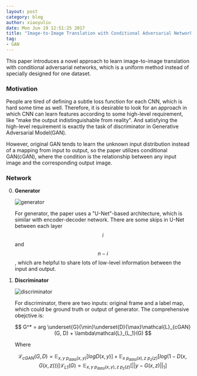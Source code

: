 ```yaml
---
layout: post
category: blog
author: xiaoyuliu
date: Mon Jun 19 12:51:25 2017
title: "Image-to-Image Translation with Conditional Adversarial Networks - Note"
tag:
- GAN
---
```


This paper introduces a novel approach to learn image-to-image translation with conditional adversarial networks, which is a uniform method instead of specially designed for one dataset.

### Motivation

People are tired of defining a subtle loss function for each CNN, which is hard some time as well. Therefore, it is desirable to look for an approach in which CNN can learn features according to some high-level requirement, like "make the output indistinguishable from reality". And satisfying the high-level requirement is exactly the task of discriminator in Generative Adversarial Model(GAN). 

However, original GAN tends to learn the unknown input distribution instead of a mapping from input to output, so the paper utilizes conditional GAN(cGAN), where the condition is the relationship between any input image and the corresponding output image.

### Network

0. **Generator**

    ![generator](https://cl.ly/1Q3c2G22172q/Image%202017-06-19%20at%201.09.23%20PM.png)

    For generator, the paper uses a "U-Net"-based architecture, which is similar with encoder-decoder network. There are some skips in U-Net between each layer $$i$$ and $$n-i$$, which are helpful to share lots of low-level information between the input and output.

1. **Discriminator**

    ![discriminator](https://cl.ly/091m253Q0B32/Image%202017-06-19%20at%201.16.55%20PM.png)

    For discriminator, there are two inputs: original frame and a label map, which could be ground truth or output of generator. The comprehensive obejctive is:

    $$
    G^* = arg \underset{G}{\min}\underset{D}{\max}\mathcal{L}_{cGAN}(G, D) + \lambda\mathcal{L}_{L_1}(G)
    $$

    Where 

    $$
    \mathcal{L}_{cGAN}(G,D) = \mathbb{E}_{x,y~p_{data}(x,y)}[logD(x,y)] + \mathbb{E}_{x~p_{data}(x), z~p_z(z)}[log(1-D(x,G(x,z)))]
    \mathcal{L}_{L1}(G) = \mathbb{E}_{x,y~p_{data}(x,y), z~p_z(z)}[||y - G(x,z)||_1]
    $$



